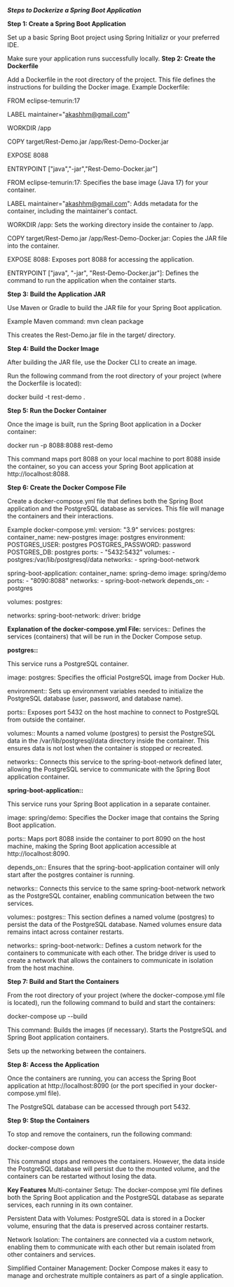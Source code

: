 ***Steps to Dockerize a Spring Boot Application***


**Step 1: Create a Spring Boot Application**

Set up a basic Spring Boot project using Spring Initializr or your preferred IDE.

Make sure your application runs successfully locally.
**Step 2: Create the Dockerfile**

Add a Dockerfile in the root directory of the project. This file defines the instructions for building the Docker image.
Example Dockerfile:

FROM eclipse-temurin:17

LABEL maintainer="akashhm@gmail.com"

WORKDIR /app

COPY target/Rest-Demo.jar /app/Rest-Demo-Docker.jar

EXPOSE 8088

ENTRYPOINT ["java","-jar","Rest-Demo-Docker.jar"]


FROM eclipse-temurin:17: Specifies the base image (Java 17) for your container.

LABEL maintainer="akashhm@gmail.com": Adds metadata for the container, including the maintainer's contact.

WORKDIR /app: Sets the working directory inside the container to /app.

COPY target/Rest-Demo.jar /app/Rest-Demo-Docker.jar: Copies the JAR file into the container.

EXPOSE 8088: Exposes port 8088 for accessing the application.

ENTRYPOINT ["java", "-jar", "Rest-Demo-Docker.jar"]: Defines the command to run the application when the container starts.

**Step 3: Build the Application JAR**

Use Maven or Gradle to build the JAR file for your Spring Boot application.

Example Maven command:
mvn clean package

This creates the Rest-Demo.jar file in the target/ directory.

**Step 4: Build the Docker Image**

After building the JAR file, use the Docker CLI to create an image.

Run the following command from the root directory of your project (where the Dockerfile is located):

docker build -t rest-demo .

**Step 5: Run the Docker Container**

Once the image is built, run the Spring Boot application in a Docker container:

docker run -p 8088:8088 rest-demo

This command maps port 8088 on your local machine to port 8088 inside the container, so you can access your Spring Boot application at http://localhost:8088.

**Step 6: Create the Docker Compose File**

Create a docker-compose.yml file that defines both the Spring Boot application and the PostgreSQL database as services. This file will manage the containers and their interactions.

Example docker-compose.yml:
version: "3.9"
services:
  postgres:
    container_name: new-postgres
    image: postgres
    environment:
      POSTGRES_USER: postgres
      POSTGRES_PASSWORD: password
      POSTGRES_DB: postgres
    ports:
      - "5432:5432"
    volumes:
      - postgres:/var/lib/postgresql/data
    networks:
      - spring-boot-network

  spring-boot-application:
    container_name: spring-demo
    image: spring/demo
    ports:
      - "8090:8088"
    networks:
      - spring-boot-network
    depends_on:
      - postgres

volumes:
  postgres:

networks:
  spring-boot-network:
    driver: bridge

    
**Explanation of the docker-compose.yml File:**
services:: Defines the services (containers) that will be run in the Docker Compose setup.

**postgres::**

This service runs a PostgreSQL container.

image: postgres: Specifies the official PostgreSQL image from Docker Hub.

environment:: Sets up environment variables needed to initialize the PostgreSQL database (user, password, and database name).

ports:: Exposes port 5432 on the host machine to connect to PostgreSQL from outside the container.

volumes:: Mounts a named volume (postgres) to persist the PostgreSQL data in the /var/lib/postgresql/data directory inside the container. This ensures data is not lost when the container is stopped or recreated.

networks:: Connects this service to the spring-boot-network defined later, allowing the PostgreSQL service to communicate with the Spring Boot application container.

**spring-boot-application::**

This service runs your Spring Boot application in a separate container.

image: spring/demo: Specifies the Docker image that contains the Spring Boot application.

ports:: Maps port 8088 inside the container to port 8090 on the host machine, making the Spring Boot application accessible at http://localhost:8090.

depends_on:: Ensures that the spring-boot-application container will only start after the postgres container is running.

networks:: Connects this service to the same spring-boot-network network as the PostgreSQL container, enabling communication between the two services.

volumes::
postgres:: This section defines a named volume (postgres) to persist the data of the PostgreSQL database. Named volumes ensure data remains intact across container restarts.

networks::
spring-boot-network:: Defines a custom network for the containers to communicate with each other. The bridge driver is used to create a network that allows the containers to communicate in isolation from the host machine.


**Step 7: Build and Start the Containers**

From the root directory of your project (where the docker-compose.yml file is located), run the following command to build and start the containers:

docker-compose up --build

This command:
Builds the images (if necessary).
Starts the PostgreSQL and Spring Boot application containers.

Sets up the networking between the containers.


**Step 8: Access the Application**

Once the containers are running, you can access the Spring Boot application at http://localhost:8090 (or the port specified in your docker-compose.yml file).

The PostgreSQL database can be accessed through port 5432.

**Step 9: Stop the Containers**

To stop and remove the containers, run the following command:

docker-compose down

This command stops and removes the containers. However, the data inside the PostgreSQL database will persist due to the mounted volume, and the containers can be restarted without losing the data.

**Key Features**
Multi-container Setup: The docker-compose.yml file defines both the Spring Boot application and the PostgreSQL database as separate services, each running in its own container.

Persistent Data with Volumes: PostgreSQL data is stored in a Docker volume, ensuring that the data is preserved across container restarts.

Network Isolation: The containers are connected via a custom network, enabling them to communicate with each other but remain isolated from other containers and services.

Simplified Container Management: Docker Compose makes it easy to manage and orchestrate multiple containers as part of a single application.








